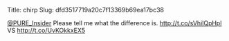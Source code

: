 Title: chirp
Slug: dfd3517719a20c7f13369b69ea17bc38

<a href="http://twitter.com/PURE_Insider">@PURE_Insider</a> Please tell me what the difference is. <a href="http://t.co/sVhilQpHpl">http://t.co/sVhilQpHpl</a> VS <a href="http://t.co/UvKOkkxEX5">http://t.co/UvKOkkxEX5</a>
